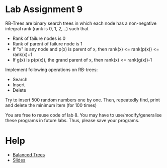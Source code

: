 # Lab Assignment 9

RB-Trees are binary search trees in which each node has a non-negative integral rank (rank is 0, 1, 2,...) such that

- Rank of failure nodes is 0
- Rank of parent of failure node is 1
- If "x" is any node and p(x) is parent of x, then rank(x) <= rank(p(x)) <= rank(x)+1
- If g(x) is p(p(x)), the grand parent of x, then rank(x) <= rank(g(x))-1

Implement following operations on RB-trees:

- Search
- Insert
- Delete

Try to insert 500 random numbers one by one. Then, repeatedly find, print and delete the minimum item (for 100 times)

You are free to reuse code of lab 8. You may have to use/modify/generalise these programs in future labs. Thus, please save your programs.

# Help

- [Balanced Trees](https://nscpolteksby.ac.id/ebook/files/Ebook/Computer%20Engineering/Algorithm%20Design%20and%20Applications%20A4%20(2015)/5.%20Chapter%204%20-%20Balanced%20Binary%20Search%20Trees.pdf)
- [Slides](https://www.ics.uci.edu/~goodrich/teach/cs165/notes/WeakAVLTrees.pdf)